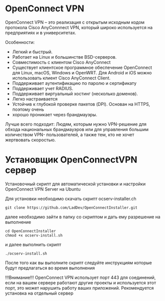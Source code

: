 # OpenConnect VPN

OpenConnect VPN – это реализация с открытым исходным кодом протокола Cisco 
AnyConnnect VPN, который широко используется на предприятиях и в 
университетах.


Особенности:
- Легкий и быстрый.
- Работает на Linux и большинстве BSD-серверов.
- Совместимость с клиентом Cisco AnyConnect
- Существует клиентское программное обеспечение OpenConnect для Linux, 
macOS, Windows и OpenWRT. Для Android и iOS можно использовать клиент Cisco 
AnyConnect Client.
- Поддерживает аутентификацию по паролю и сертификату
- Поддерживает учет RADIUS.
- Поддерживает виртуальный хостинг (несколько доменов).
- Легко настраивается
- Устойчив к глубокой проверке пакетов (DPI). Основан на HTTPS, поэтому очень 
- хорошо проникает через брандмауэры.

Лучше всего подходит: Людям, которым нужно VPN-решение для обхода 
национальных брандмауэров или для управления большим количеством VPN-
пользователей, а также тем, кто не хочет жертвовать скоростью.

# Установщик OpenConnectVPN сервер
Установочный скрипт для автоматической установки и настройки OpenConnect VPN Server на Ubuntu

Для установки необходимо скачать скрипт ocserv-installer.ch
```
git clone https://github.com/LadDev/OpenConnectInstaller.git
```
далее необходимо зайти в папку со скриптом и дать ему разрешение на выполнение

```
cd OpenConnectInstaller
chmod +x ocserv-install.sh
```
и далее выполнить скрипт

```
./ocserv-install.sh
```
После того как вы выполните скрипт следуйте инструкциям которые будут предлагаться во время выполнения


!!!Внимание!!! OpenConnect VPN использует порт 443 для соединений, если на вашем сервере работают другие проекты и используется этот порт, это может нарушить работу ваших приложений. 
Рекомендуется установка на отдельный сервер
